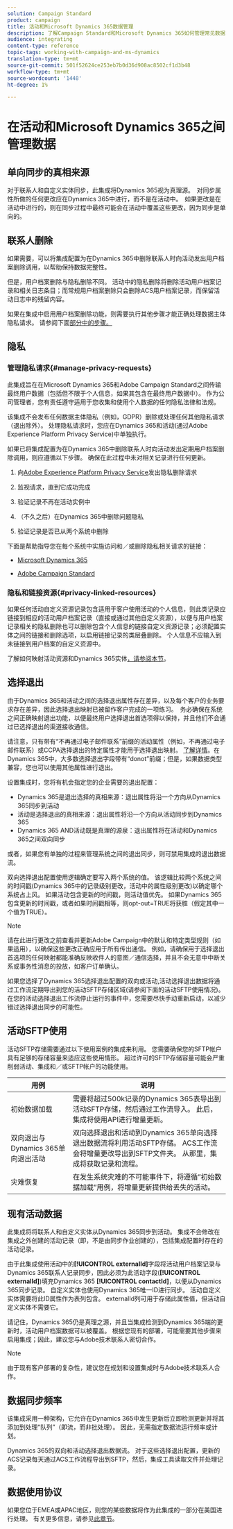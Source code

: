 ```yaml
---
solution: Campaign Standard
product: campaign
title: 活动和Microsoft Dynamics 365数据管理
description: 了解Campaign Standard和Microsoft Dynamics 365如何管理常见数据
audience: integrating
content-type: reference
topic-tags: working-with-campaign-and-ms-dynamics
translation-type: tm+mt
source-git-commit: 501f52624ce253eb7b0d36d908ac8502cf1d3b48
workflow-type: tm+mt
source-wordcount: '1448'
ht-degree: 1%

---
```



# 在活动和Microsoft Dynamics 365之间管理数据

## 单向同步的真相来源

对于联系人和自定义实体同步，此集成将Dynamics 365视为真理源。  对同步属性所做的任何更改应在Dynamics 365中进行，而不是在活动中。  如果更改是在活动中进行的，则在同步过程中最终可能会在活动中覆盖这些更改，因为同步是单向的。

## 联系人删除

如果需要，可以将集成配置为在Dynamics 365中删除联系人时向活动发出用户档案删除调用，以帮助保持数据完整性。

但是，用户档案删除与隐私删除不同。 活动中的隐私删除将删除活动用户档案记录和相关日志条目；而常规用户档案删除只会删除ACS用户档案记录，而保留活动日志中的残留内容。

如果在集成中启用用户档案删除功能，则需要执行其他步骤才能正确处理数据主体隐私请求。 请参阅下面[部分中的步骤。](#manage-privacy-requests)

## 隐私

### 管理隐私请求{#manage-privacy-requests}

此集成旨在在Microsoft Dynamics 365和Adobe Campaign Standard之间传输最终用户数据（包括但不限于个人信息，如果其包含在最终用户数据中）。 作为公司管理者，您有责任遵守适用于您收集和使用个人数据的任何隐私法律和法规。

该集成不会发布任何数据主体隐私（例如，GDPR）删除或处理任何其他隐私请求（退出除外）。 处理隐私请求时，您应在Dynamics 365和活动(通过Adobe Experience Platform Privacy Service)中单独执行。

如果已将集成配置为在Dynamics 365中删除联系人时向活动发出定期用户档案删除调用，则应遵循以下步骤。 确保在此过程中未对相关记录进行任何更新。

1. 向[Adobe Experience Platform Privacy Service](https://www.adobe.io/apis/experiencecloud/gdpr.html)发出隐私删除请求

1. 监视请求，直到它成功完成

1. 验证记录不再在活动实例中

1. （不久之后）在Dynamics 365中删除问题隐私

1. 验证记录是否已从两个系统中删除

下面是帮助指导您在每个系统中实施访问和／或删除隐私相关请求的链接：

* [Microsoft Dynamics 365](https://docs.microsoft.com/en-us/microsoft-365/compliance/gdpr-dsr-dynamics365?toc=/microsoft-365/enterprise/toc.json)

* [Adobe Campaign Standard](https://www.adobe.io/apis/experiencecloud/gdpr/docs.html)


### 隐私和链接资源{#privacy-linked-resources}

如果任何活动自定义资源记录包含适用于客户使用活动的个人信息，则此类记录应链接到相应的活动用户档案记录（直接或通过其他自定义资源），以便与用户档案记录相关的隐私删除也可以删除包含个人信息的链接自定义资源记录；必须配置实体之间的链接和删除选项，以启用链接记录的类层叠删除。 个人信息不应输入到未链接到用户档案的自定义资源中。

了解如何映射活动资源和Dynamics 365实体[，请参阅本节](../../integrating/using/map-campaign-custom-resources-and-dynamics-365-custom-entities.md)。

## 选择退出

由于Dynamics 365和活动之间的选择退出属性存在差异，以及每个客户的业务要求存在差异，因此选择退出映射已被留作客户完成的一项练习。  务必确保在系统之间正确映射退出功能，以便最终用户选择退出首选项得以保持，并且他们不会通过已选择退出的渠道接收通信。

请注意，只有带有“不再通过电子邮件联系”前缀的活动属性（例如，不再通过电子邮件联系）或CCPA选择退出的特定属性才能用于选择退出映射。 [了解详情](../../developing/using/datamodel-profile.md)。在Dynamics 365中，大多数选择退出字段带有“donot”前缀；但是，如果数据类型兼容，您也可以使用其他属性进行退出。

设置集成时，您将有机会指定您的企业需要的退出配置：

* Dynamics 365是退出选择的真相来源：退出属性将沿一个方向从Dynamics 365同步到活动
* 活动是选择退出的真相来源：退出属性将沿一个方向从活动同步到Dynamics 365
* Dynamics 365 AND活动既是真理的源泉：退出属性将在活动和Dynamics 365之间双向同步

或者，如果您有单独的过程来管理系统之间的退出同步，则可禁用集成的退出数据流。

双向选择退出配置使用逻辑确定要写入两个系统的值。 该逻辑比较两个系统之间的时间戳(Dynamics 365中的记录级别更改，活动中的属性级别更改)以确定哪个系统占上风。 如果活动包含更新的时间戳，则活动值优先。 如果Dynamics 365包含更新的时间戳，或者如果时间戳相等，则opt-out=TRUE将获胜（假定其中一个值为TRUE）。

>[!NOTE]
>
>请在此进行更改之前查看并更新Adobe Campaign中的默认和特定类型规则（如果适用），以确保这些更改正确应用于所有传出通信。 例如，请确保用于选择退出首选项的任何映射都能准确反映收件人的意图／通信选择，并且不会无意中中断关系或事务性消息的投放，如客户订单确认。

如果您选择了Dynamics 365选择退出配置的双向或活动,活动选择退出数据将通过工作流定期导出到您的活动SFTP存储区域(请参阅下面的活动SFTP使用情况)。 在您的活动选择退出工作流停止运行的事件中，您需要尽快手动重新启动，以减少错过选择退出同步的可能性。

## 活动SFTP使用

活动SFTP存储需要通过以下使用案例的集成来利用。  您需要确保您的SFTP帐户具有足够的存储容量来适应这些使用情形。  超过许可的SFTP存储容量可能会严重削弱活动、集成和／或SFTP帐户的功能使用。

| 用例 | 说明 |
|---|---|
| 初始数据加载 | 需要将超过500k记录的Dynamics 365表导出到活动SFTP存储，然后通过工作流导入。 此后，集成将使用API进行增量更新。 |
| 双向退出与Dynamics 365单向退出活动 | 双向选择退出和活动到Dynamics 365单向选择退出数据流将利用活动SFTP存储。 ACS工作流会将增量更改导出到SFTP文件夹。 从那里，集成将获取记录和流程。 |
| 灾难恢复 | 在发生系统灾难的不可能事件下，将遵循“初始数据加载”用例，将增量更新提供给丢失的活动。 |

## 现有活动数据

此集成将将联系人和自定义实体从Dynamics 365同步到活动。 集成不会修改在集成之外创建的活动记录（即，不是由同步作业创建的），包括集成配置时存在的活动记录。

由于此集成使用活动中的&#x200B;**[!UICONTROL externalId]**&#x200B;字段将活动用户档案记录与Dynamics 365联系人记录同步，因此必须为此活动字段(**[!UICONTROL externalId]**)填充Dynamics 365 **[!UICONTROL contactId]**，以便从Dynamics 365同步记录。  自定义实体也使用Dynamics 365唯一ID进行同步。 活动自定义实体需要将此ID属性作为表列包含。 externalId列可用于存储此属性值，但活动自定义实体不需要它。

请记住，Dynamics 365仍是真理之源，并且当集成检测到Dynamics 365端的更新时，活动用户档案数据可以被覆盖。  根据您现有的部署，可能需要其他步骤来启用集成；因此，建议您与Adobe技术联系人密切合作。

>[!NOTE]
>
>由于现有客户部署的复杂性，建议您在规划和设置集成时与Adobe技术联系人合作。

## 数据同步频率

该集成采用一种架构，它允许在Dynamics 365中发生更新后立即检测更新并将其添加到处理“队列”（即流，而非批处理）。 因此，无需指定数据流运行频率或计划。

Dynamics 365的双向和活动选择退出数据流。 对于这些选择退出配置，更新的ACS记录每天通过ACS工作流程导出到SFTP，然后，集成工具读取文件并处理记录。

## 数据使用协议

如果您位于EMEA或APAC地区，则您的某些数据将作为此集成的一部分在美国进行处理。 有关更多信息，请参见[此章节](../../reporting/using/about-dynamic-reports.md#dynamic-reporting-usage-agreement)。
